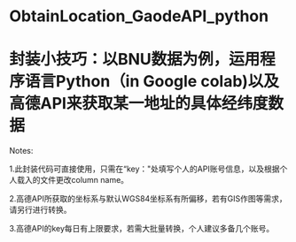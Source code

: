 # ObtainLocation_GaodeAPI_python

# 封装小技巧：以BNU数据为例，运用程序语言Python（in Google colab)以及高德API来获取某一地址的具体经纬度数据

Notes:

1.此封装代码可直接使用，只需在“key："处填写个人的API账号信息，以及根据个人载入的文件更改column name。

2.高德API所获取的坐标系与默认WGS84坐标系有所偏移，若有GIS作图等需求，请另行进行转换。

3.高德API的key每日有上限要求，若需大批量转换，个人建议多备几个账号。

